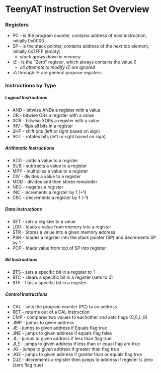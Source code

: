 # TeenyAT Instruction Set Overview


### Registers
- PC - is the program counter, contains address of _next_ instruction, initially 0x0000
- SP - is the stack pointer, contains address of the _next_ top element, initially 0x7FFF (empty)
	- _stack grows down in memory_
- rZ - is the "Zero" register, which always contains the value 0
	- _all attempts to modify rZ are ignored_
- rA through rE are general purpose registers
### Instructions by Type

#####  Logical Instructions
- AND - bitwise ANDs a register with a value
- OR - bitwise ORs a register with a value
- XOR - bitwise XORs a register with a value
- INV - flips all bits in a register
- SHF - shift bits (left or right based on sign)
- ROT - rotates bits (left or right based on sign)

#####  Arithmetic Instructions
- ADD - adds a value to a register
- SUB - subtracts a value to a register
- MPY - multiplies a value to a register
- DIV - divides a value to a register
- MOD - divides and then stores remainder
- NEG - negates a register
- INC - increments a register by 1 (+1)
- DEC - decrements a register by 1 (-1)

#####  Data Instructions
- SET - sets a register to a value
- LOD - loads a value from memory into a register
- STR - Stores a value into a given memory address
- PSH - loades a register into the stack pointer (SP) and decrements SP by 1
- POP - loads value from top of SP into register

#####  Bit Instructions
- BTS - sets a specific bit in a register to 1
- BTC - clears a specific bit in a register (sets to 0)
- BTF - flips a specific bit in a register

#####  Control Instructions
- CAL - sets the program counter (PC) to an address
- RET - returns out of a CAL instruction
- CMP - compares two values to eachother and sets flags (C,E,L,G)
- JMP - jumps to given address
- JE - jumps to given address if Equals flag true
- JNE - jumps to given address if equals flag false
- JL - jumps to given address if less than flag true
- JLE - jumps to given address if less than or equal flag are true
- JG - jumps to given address if greater than flag true
- JGE - jumps to given address if greater than or equals flag true
- DJZ - decrements a register then jumps to  address if register is zero (zero flag true)